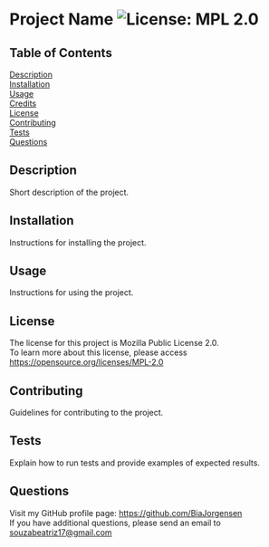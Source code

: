 # Project Name ![License: MPL 2.0](https://img.shields.io/badge/License-MPL_2.0-brightgreen.svg)
  ## Table of Contents
  [Description](#description)<br>
  [Installation](#installation)<br>
  [Usage](#usage)<br>
  [Credits](#credits)<br>
  [License](#license)<br>
  [Contributing](#contributing)<br>
  [Tests](#tests)<br>
  [Questions](#questions)<br>
  ## Description
  Short description of the project.
  ## Installation
  Instructions for installing the project.
  ## Usage
  Instructions for using the project.
  ## License
  The license for this project is Mozilla Public License 2.0.<br>
  To learn more about this license, please access https://opensource.org/licenses/MPL-2.0

  ## Contributing
  Guidelines for contributing to the project.
  ## Tests
  Explain how to run tests and provide examples of expected results.
  ## Questions
  Visit my GitHub profile page: https://github.com/BiaJorgensen<br>
  If you have additional questions, please send an email to souzabeatriz17@gmail.com
